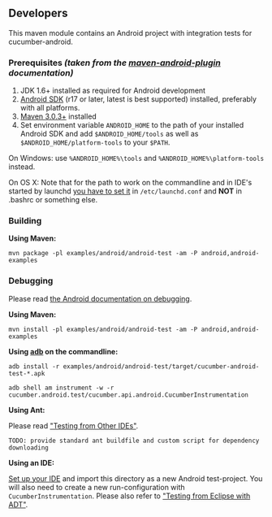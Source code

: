 ## Developers
This maven module contains an Android project with integration tests for cucumber-android.

### Prerequisites *(taken from the [maven-android-plugin](https://code.google.com/p/maven-android-plugin) documentation)*
1. JDK 1.6+ installed as required for Android development
2. [Android SDK](http://developer.android.com/sdk/index.html) (r17 or later, latest is best supported) installed, preferably with all platforms.
3. [Maven 3.0.3+](http://maven.apache.org/download.html) installed
4. Set environment variable `ANDROID_HOME` to the path of your installed Android SDK and add `$ANDROID_HOME/tools` as well as `$ANDROID_HOME/platform-tools` to your `$PATH`.

On Windows: use `%ANDROID_HOME%\tools` and `%ANDROID_HOME%\platform-tools` instead.

On OS X: Note that for the path to work on the commandline and in IDE's started by launchd [you have to set it](http://stackoverflow.com/questions/135688/setting-environment-variables-in-os-x/588442) in `/etc/launchd.conf` and **NOT** in .bashrc or something else.

### Building
**Using Maven:**

`mvn package -pl examples/android/android-test -am -P android,android-examples`

### Debugging
Please read [the Android documentation on debugging](https://developer.android.com/tools/debugging/index.html).

**Using Maven:**

`mvn install -pl examples/android/android-test -am -P android,android-examples`

**Using [adb](https://developer.android.com/tools/testing/testing_otheride.html#AMSyntax) on the commandline:**

`adb install -r examples/android/android-test/target/cucumber-android-test-*.apk`

`adb shell am instrument -w -r cucumber.android.test/cucumber.api.android.CucumberInstrumentation`

**Using Ant:**

Please read ["Testing from Other IDEs"](https://developer.android.com/tools/testing/testing_otheride.html).

`TODO: provide standard ant buildfile and custom script for dependency downloading`

**Using an IDE:**

[Set up your IDE](https://developer.android.com/sdk/installing/index.html) and import this directory as a
new Android test-project. You will also need to create a new run-configuration with `CucumberInstrumentation`.
Please also refer to ["Testing from Eclipse with ADT"](https://developer.android.com/tools/testing/testing_eclipse.html).